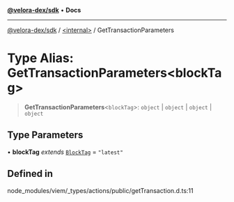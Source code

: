 [**@velora-dex/sdk**](../../README.md) • **Docs**

***

[@velora-dex/sdk](../../globals.md) / [\<internal\>](../README.md) / GetTransactionParameters

# Type Alias: GetTransactionParameters\<blockTag\>

> **GetTransactionParameters**\<`blockTag`\>: `object` \| `object` \| `object` \| `object`

## Type Parameters

• **blockTag** *extends* [`BlockTag`](BlockTag.md) = `"latest"`

## Defined in

node\_modules/viem/\_types/actions/public/getTransaction.d.ts:11
